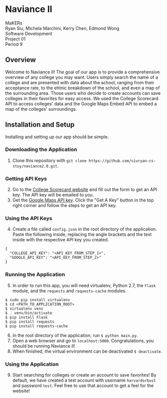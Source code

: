 # Naviance II
MaKERs<br>
Ryan Siu, Michela Marchini, Kerry Chen, Edmond Wong<br>
Software Development<br>
Project 01<br>
Period 9<br>

## Overview
Welcome to Naviance II!  The goal of our app is to provide a comprehensive overview of any college you may want.  Users simply search the name of a college and are presented with data about the school, ranging from their acceptance rate, to the ehtnic breakdown of the school, and even a map of the surrounding area.  Those users who decide to create accounts can save colleges in their favorites for easy access.  We used the College Scorecard API to access colleges' data and the Google Maps Embed API to embed a map of the colleges' surroundings.

## Installation and Setup
Installing and setting up our app should be simple.

### Downloading the Application
1. Clone this repository with `git clone https://github.com/siuryan-cs-stuy/naviance2.0.git`.

### Getting API Keys
2. Go to the [College Scorecard website](https://api.data.gov/signup) and fill out the form to get an API key.  The API key will be emailed to you.  
3. Get the [Google Maps API key](https://developers.google.com/maps/documentation/embed/).  Click the "Get A Key" button in the top right corner and follow the steps to get an API key.

### Using the API Keys
4. Create a file called `config.json` in the root directory of the application.  Paste the following inside, replacing the angle brackets and the text inside with the respective API key you created.
```
{
  "COLLEGE_API_KEY": "<API_KEY_FROM_STEP_1>",
  "GOOGLE_API_KEY": "<API_KEY_FROM_STEP_2>"
}
```

### Running the Application
5. In order to run this app, you will need virtualenv, Python 2.7, the `Flask` module, and the `requests` and `requests-cache` modules. 
```
$ sudo pip install virtualenv
$ cd <PATH_TO_APPLICATION_ROOT>
$ virtualenv venv
$ . venv/bin/activate
$ pip install Flask
$ pip install requests
$ pip install requests-cache
```
6. In the root directory of the application, run `$ python main.py`.
7. Open a web browser and go to `localhost:5000`.  Congratulations, you should be running Naviance II!
8. When finished, the virtual environment can be deactivated `$ deactivate`.

### Using the Application
9. Start searching for colleges or create an account to save favorites!  By default, we have created a test account with username `harvardorbust` and password `test`.  Feel free to use that account to get a feel for the website!

